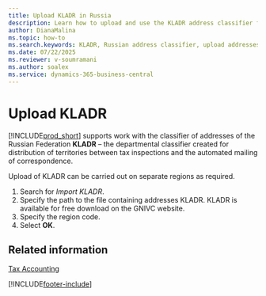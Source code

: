 ```yaml
---
title: Upload KLADR in Russia
description: Learn how to upload and use the KLADR address classifier for Russian localization in Business Central.
author: DianaMalina
ms.topic: how-to
ms.search.keywords: KLADR, Russian address classifier, upload addresses, tax inspection, Russia
ms.date: 07/22/2025
ms.reviewer: v-soumramani
ms.author: soalex
ms.service: dynamics-365-business-central
---
```


# Upload KLADR

[!INCLUDE[prod_short](../../includes/prod_short.md)] supports work with the classifier of addresses of the Russian Federation **KLADR** – the departmental classifier created for distribution of territories between tax inspections and the automated mailing of correspondence.

Upload of KLADR can be carried out on separate regions as required.  

1. Search for *Import KLADR*.
1. Specify the path to the file containing addresses KLADR.
   KLADR is available for free download on the GNIVC website.
1. Specify the region code.
1. Select **OK**.

## Related information

[Tax Accounting](Tax-Accounting.md)  

[!INCLUDE[footer-include](../../includes/footer-banner.md)]
